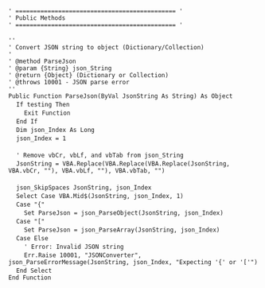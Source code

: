 &nbsp;  &nbsp;  &nbsp;  &nbsp;  
`' ============================================= '`  
`' Public Methods`  
`' ============================================= '`  
&nbsp;  &nbsp;  &nbsp;  &nbsp;  
`''`  
`' Convert JSON string to object (Dictionary/Collection)`  
`'`  
`' @method ParseJson`  
`' @param {String} json_String`  
`' @return {Object} (Dictionary or Collection)`  
`' @throws 10001 - JSON parse error`  
`''`  
`Public Function ParseJson(ByVal JsonString As String) As Object`  
&nbsp;&nbsp;&nbsp;&nbsp;`If testing Then`  
&nbsp;&nbsp;&nbsp;&nbsp;&nbsp;&nbsp;&nbsp;&nbsp;`Exit Function`  
&nbsp;&nbsp;&nbsp;&nbsp;`End If`  
&nbsp;&nbsp;&nbsp;&nbsp;`Dim json_Index As Long`  
&nbsp;&nbsp;&nbsp;&nbsp;`json_Index = 1`  
&nbsp;  &nbsp;  &nbsp;  &nbsp;  
&nbsp;&nbsp;&nbsp;&nbsp;`' Remove vbCr, vbLf, and vbTab from json_String`  
&nbsp;&nbsp;&nbsp;&nbsp;`JsonString = VBA.Replace(VBA.Replace(VBA.Replace(JsonString, VBA.vbCr, ""), VBA.vbLf, ""), VBA.vbTab, "")`  
&nbsp;  &nbsp;  &nbsp;  &nbsp;  
&nbsp;&nbsp;&nbsp;&nbsp;`json_SkipSpaces JsonString, json_Index`  
&nbsp;&nbsp;&nbsp;&nbsp;`Select Case VBA.Mid$(JsonString, json_Index, 1)`  
&nbsp;&nbsp;&nbsp;&nbsp;`Case "{"`  
&nbsp;&nbsp;&nbsp;&nbsp;&nbsp;&nbsp;&nbsp;&nbsp;`Set ParseJson = json_ParseObject(JsonString, json_Index)`  
&nbsp;&nbsp;&nbsp;&nbsp;`Case "["`  
&nbsp;&nbsp;&nbsp;&nbsp;&nbsp;&nbsp;&nbsp;&nbsp;`Set ParseJson = json_ParseArray(JsonString, json_Index)`  
&nbsp;&nbsp;&nbsp;&nbsp;`Case Else`  
&nbsp;&nbsp;&nbsp;&nbsp;&nbsp;&nbsp;&nbsp;&nbsp;`' Error: Invalid JSON string`  
&nbsp;&nbsp;&nbsp;&nbsp;&nbsp;&nbsp;&nbsp;&nbsp;`Err.Raise 10001, "JSONConverter", json_ParseErrorMessage(JsonString, json_Index, "Expecting '{' or '['")`  
&nbsp;&nbsp;&nbsp;&nbsp;`End Select`  
`End Function`  

